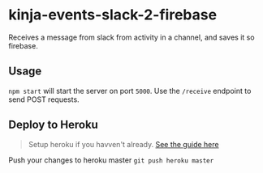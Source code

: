 # kinja-events-slack-2-firebase
Receives a message from slack from activity in a channel, and saves it so firebase.

## Usage

`npm start` will start the server on port `5000`. Use the `/receive` endpoint to send POST requests.

## Deploy to Heroku

> Setup heroku if you havven't already. [See the guide here](https://devcenter.heroku.com/articles/getting-started-with-nodejs#set-up)

Push your changes to heroku master
`git push heroku master`
